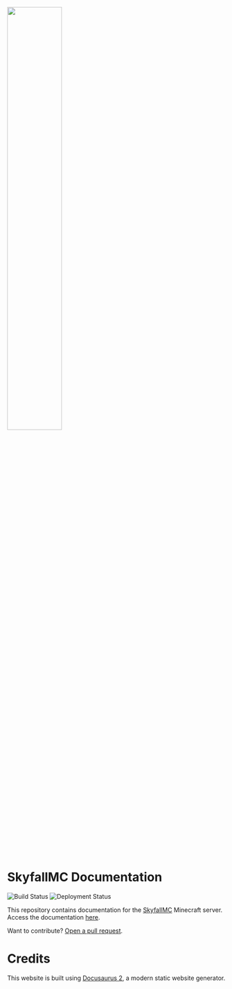 <img src=https://play.skyfallmc.ga/assets/logoclear.png width=50%></img>
# SkyfallMC Documentation 
![Build Status](https://img.shields.io/github/workflow/status/merge1973/skyfallmc-docs/gh-pages/main?logo=github&style=for-the-badge) ![Deployment Status](https://img.shields.io/github/deployments/merge1973/skyfallmc-docs/github-pages?label=deployment&logo=github&style=for-the-badge)

This repository contains documentation for the [SkyfallMC](https://play.skyfallmc.ga/) Minecraft server. Access the documentation [here](https://docs.skyfallmc.ga/).

Want to contribute? [Open a pull request](https://github.com/merge1973/skyfallmc-docs/pulls).

# Credits
This website is built using [Docusaurus 2](https://docusaurus.io/), a modern static website generator. 
